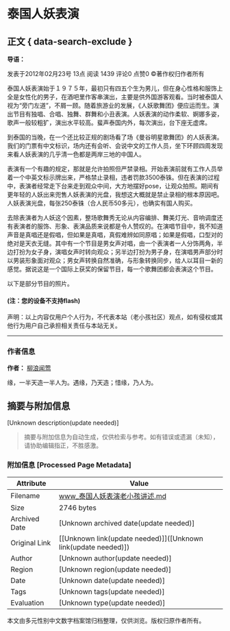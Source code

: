 # 泰国人妖表演

## 正文 { data-search-exclude }


**导语：**

发表于2012年02月23号 13点 阅读 1439 评论0 点赞0 ©著作权归作者所有

泰国人妖表演始于１９７５年，最初只有四五个生为男儿，但在身心性格和服饰上全是女性化的男子，在酒吧里作客串演出，主要是供外国游客观看。当时被泰国人视为“旁门左道”，不屑一顾。随着旅游业的发展，《人妖歌舞团》便应运而生。演出节目有独唱、合唱、独舞、群舞和小丑表演。人妖表演的动作柔软、婀娜多姿，歌声一般较粗犷，演出水平较高。蜚声泰国内外，每次演出，台下座无虚席。

到泰国的当晚，在一个还比较正规的剧场看了场《曼谷明星歌舞团》的人妖表演。我们的门票有中文标识，场内还有会听、会说中文的工作人员，坐下环顾四周发现来看人妖表演的几乎清一色都是两岸三地的中国人。

表演有一个有趣的规定，那就是允许拍照但严禁录相。开始表演前就有工作人员举着一个中英文标示牌出来，严格禁止录相，违者罚款3500泰铢。但在表演的过程中，表演者经常走下台来走到观众中间，大方地摆好pose，让观众拍照。期间有更年轻的人妖出来兜售人妖表演的光盘，我想这大概就是禁止录相的根本原因吧。人妖表演光盘，每张250泰铢（合人民币50多元），也确实有国人购买。

去除表演者为人妖这个因素，整场歌舞秀无论从内容编排、舞美灯光、音响调度还有表演者的服饰、形象、表演品质来说都是令人赞叹的。在演唱节目中，我不知道声音是真唱还是假唱，但如果是真唱，真假难辨如同原唱；如果是假唱，口型对的绝对是天衣无缝。其中有一个节目是男女声对唱，由一个表演者一人分饰两角，半边打扮为女子身，演唱女声时转向观众；另半边打扮为男子身，在演唱男声部分时以男装形象面对观众；男女声转换自然准确，与形象转换同步，给人以耳目一新的感觉。据说这是一个国际上获奖的保留节目，每一个歌舞团都会表演这个节目。

以下是部分节目的照片。

#### (注：您的设备不支持flash)

声明：以上内容仅用户个人行为，不代表本站（老小孩社区）观点，如有侵权或其他行为用户自己承担相关责任与本站无关。

---

### 作者信息

**作者：** [柳浪闻莺](https://img3.oldkids.cn/static/portrait/260782919_20120209211630547415.jpg)

缘，一半天造一半人为。遇缘，乃天造；惜缘，乃人为。
<!-- tcd_original_link https://www.oldkids.cn/blog/view.php?bid=304315 -->


## 摘要与附加信息

<!-- tcd_abstract -->
[Unknown description(update needed)]
<!-- tcd_abstract_end -->

> 摘要与附加信息为自动生成，仅供检索与参考。如有错误或遗漏（未知），请协助编辑指正，不胜感激。

### 附加信息 [Processed Page Metadata]

| Attribute       | Value                                  |
|-----------------|----------------------------------------|
| Filename        | www_泰国人妖表演老小孩讲述.md                             |
| Size            | 2746 bytes                           |
| Archived Date   | [Unknown archived date(update needed)]                             |
| Original Link   | [[Unknown link(update needed)]]([Unknown link(update needed)])                       |
| Author          | [Unknown author(update needed)]                               |
| Region          | [Unknown region(update needed)]                               |
| Date            | [Unknown date(update needed)]                                 |
| Tags            | [Unknown tags(update needed)]                                 |
| Evaluation            | [Unknown type(update needed)]                                 |
<!-- tcd_table_end -->

本文由多元性别中文数字档案馆归档整理，仅供浏览。版权归原作者所有。
